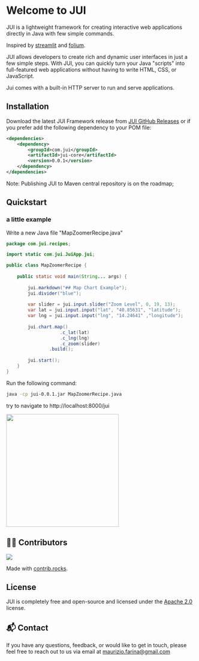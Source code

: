 # Welcome to JUI
JUI is a lightweight framework for creating interactive web applications directly in Java with few simple commands.

Inspired by [streamlit](https://github.com/streamlit/streamlit) and [folium](https://github.com/python-visualization/folium).

JUI allows developers to create rich and dynamic user interfaces in just a few simple steps. With JUI, you can quickly turn your Java "scripts" into full-featured web applications without having to write HTML, CSS, or JavaScript.

Jui comes with a built-in HTTP server to run and serve applications.

## Installation

Download the latest JUI Framework release from [JUI GitHub Releases](https://github.com/mwzero/jui/releases) or if you prefer add the following dependency to your POM file:

```xml
<dependencies>
	<dependency>
		<groupId>com.jui</groupId>
		<artifactId>jui-core</artifactId>
		<version>0.0.1</version>
	</dependency>
</dependencies>
```

Note: Publishing JUI to Maven central repository is on the roadmap; 

## Quickstart

### a little example

Write a new Java file "MapZoomerRecipe.java"

```java
package com.jui.recipes;

import static com.jui.JuiApp.jui;

public class MapZoomerRecipe {
	
	public static void main(String... args) {
		
		jui.markdown("## Map Chart Example");
		jui.divider("blue");
    	
    	var slider = jui.input.slider("Zoom Level", 0, 19, 13);
    	var lat = jui.input.input("lat", "40.85631", "latitude");
    	var lng = jui.input.input("lng", "14.24641" ,"longitude");
    	
    	jui.chart.map()
					.c_lat(lat)
					.c_lng(lng)
					.c_zoom(slider)
				.build();
    	
    	jui.start();
	}
}
```

Run the following command:

```sh
java -cp jui-0.0.1.jar MapZoomerRecipe.java
```

try to navigate to http://localhost:8000/jui

<img src="https://raw.githubusercontent.com/mwzero/jui/main/assets/images/little-example.gif" width="300">

## 👨‍💻‍ Contributors

<a href="https://github.com/mwzero/jui/graphs/contributors">
  <img src="https://contrib.rocks/image?repo=mwzero/jui" />
</a>

Made with [contrib.rocks](https://contrib.rocks).

## License
JUI is completely free and open-source and licensed under the [Apache 2.0](https://www.apache.org/licenses/LICENSE-2.0) license.

## 📬 Contact

If you have any questions, feedback, or would like to get in touch, please feel free to reach out to us via email at [maurizio.farina@gmail.com](mailto:mauirizio.farina@gmail.com)
